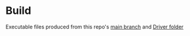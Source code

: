 # Build

Executable files produced from this repo's [main branch](https://github.com/mortonjack/chess-OOP) and [Driver folder](https://github.com/mortonjack/chess-OOP/Driver)
